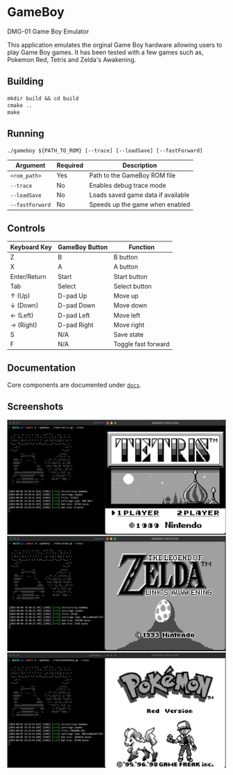 # GameBoy
DMG-01 Game Boy Emulator

This application emulates the orginal Game Boy hardware allowing users to  play Game Boy games. It has been tested with a few games such as, Pokemon Red, Tetris and Zelda's Awakening.

## Building
```console
mkdir build && cd build
cmake ..
make
```

## Running
```console
./gameboy ${PATH_TO_ROM} [--trace] [--loadSave] [--fastForward]
```

| Argument | Required | Description |
|----------|----------|-------------|
| `<rom_path>` | Yes | Path to the GameBoy ROM file |
| `--trace` | No | Enables debug trace mode |
| `--loadSave` | No | Loads saved game data if available |
| `--fastForward` | No | Speeds up the game when enabled |

## Controls

| Keyboard Key | GameBoy Button | Function |
|--------------|----------------|----------|
| Z            | B              | B button |
| X            | A              | A button |
| Enter/Return | Start          | Start button |
| Tab          | Select         | Select button |
| ↑ (Up)       | D-pad Up       | Move up |
| ↓ (Down)     | D-pad Down     | Move down |
| ← (Left)     | D-pad Left     | Move left |
| → (Right)    | D-pad Right    | Move right |
| S            | N/A            | Save state |
| F            | N/A            | Toggle fast forward |

## Documentation
Core components are documented under [`docs`](docs/).

## Screenshots
![Tetris](images/tetris.png)
![Zelda Link's Awakening](images/zelda.png)
![Pokemon Red](images/pokemonRed.png)